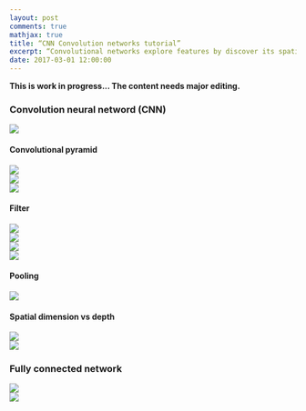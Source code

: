 ```yaml
---
layout: post
comments: true
mathjax: true
title: “CNN Convolution networks tutorial”
excerpt: “Convolutional networks explore features by discover its spatial information. This tutorial will build CNN networks for visual recognition.”
date: 2017-03-01 12:00:00
---
```

**This is work in progress... The content needs major editing.**


### Convolution neural netword (CNN)
<div class="imgcap">
<img src="/assets/cnn/convolution_b1.png" style="border:none;">
</div>

#### Convolutional pyramid
<div class="imgcap">
<img src="/assets/cnn/conv_layer.png" style="border:none;">
</div>


<div class="imgcap">
<img src="/assets/cnn/cnn3d.png" style="border:none;">
</div>

<div class="imgcap">
<img src="/assets/cnn/cnn3d2.png" style="border:none;">
</div>

#### Filter
<div class="imgcap">
<img src="/assets/cnn/filter.png" style="border:none;">
</div>

<div class="imgcap">
<img src="/assets/cnn/padding.png" style="border:none;">
</div>

<div class="imgcap">
<img src="/assets/cnn/filter_m.png" style="border:none;">
</div>

<div class="imgcap">
<img src="/assets/cnn/stride.png" style="border:none;">
</div>


#### Pooling
<div class="imgcap">
<img src="/assets/cnn/pooling.png" style="border:none;">
</div>

#### Spatial dimension vs depth

<div class="imgcap">
<img src="/assets/cnn/cnn3d3.png" style="border:none;">
</div>

<div class="imgcap">
<img src="/assets/cnn/cnn3d4.png" style="border:none;">
</div>

### Fully connected network

<div class="imgcap">
<img src="/assets/cnn/cnn3d5.png" style="border:none;">
</div>


<div class="imgcap">
<img src="/assets/cnn/cnn3d6.png" style="border:none;">
</div>
